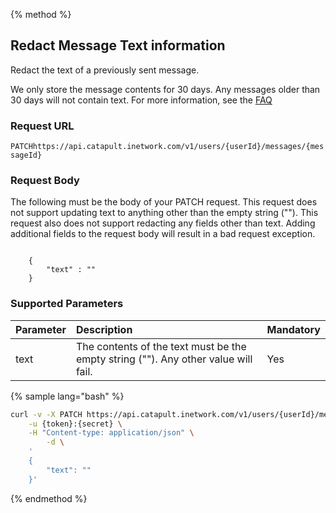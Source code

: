 {% method %}
## Redact Message Text information
Redact the text of a previously sent message.

We only store the message contents for 30 days. Any messages older than 30 days will not contain text. For more information, see the <a href="http://dev.bandwidth.com/faq/#messaging">FAQ</a>

### Request URL

<code class="patch">PATCH</code>`https://api.catapult.inetwork.com/v1/users/{userId}/messages/{messageId}`


### Request Body

The following must be the body of your PATCH request. This request does not support updating text to anything other than the empty string ("").
This request also does not support redacting any fields other than text. Adding additional fields to the request body will result in a bad request exception.

<code>
	{
		"text" : ""
	}
</code>

### Supported Parameters
| Parameter          | Description                                                                                                                                                                                                                                                                                                                                                                                                                                                                                                  | Mandatory |
|:-------------------|:-------------------------------------------------------------------------------------------------------------------------------------------------------------------------------------------------------------------------------------------------------------------------------------------------------------------------------------------------------------------------------------------------------------------------------------------------------------------------------------------------------------|:----------|
| text               | The contents of the text must be the empty string (""). Any other value will fail.                                                                                                                                                                                                                                               | Yes       |

{% sample lang="bash" %}

```bash
curl -v -X PATCH https://api.catapult.inetwork.com/v1/users/{userId}/messages/{messageId} \
	-u {token}:{secret} \
	-H "Content-type: application/json" \
		-d \
	'
	{
		"text": ""
	}'
```

{% endmethod %}